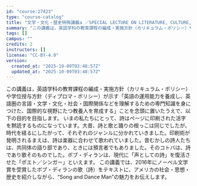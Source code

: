 ```yaml
---
id: "course:27423"
type: "course-catalog"
title: "文学・文化・歴史特殊講義a ／SPECIAL LECTURE ON LITERATURE, CULTURE, AND HISTORY(A)"
summary: "この講義は，英語学科の教育課程の編成・実施方針（カリキュラム・ポリシー）や学位授与方針（ディプロマ・ポリシー）が示す「英語の運用能力を養成し、英語圏の言語・文学・文化・社会・国際関係などを理解するための専門知識を身につけた、国際的な視野にた…"
tags: []
campus: ""
credits: 2
instructors: []
license: "CC-BY-4.0"
version:
  created_at: "2025-10-09T03:48:57Z"
  updated_at: "2025-10-09T03:48:57Z"
---
```

この講義は，英語学科の教育課程の編成・実施方針（カリキュラム・ポリシー）や学位授与方針（ディプロマ・ポリシー）が示す「英語の運用能力を養成し、英語圏の言語・文学・文化・社会・国際関係などを理解するための専門知識を身につけた、国際的な視野にたつ教養人を育成する」ことを念頭に置いたうえで、以下の目的を目指します。 いまの私たちにとって、詩はページに印刷された活字を黙読するものになっています。大昔、詩と歌と踊りの根っこは同じでしたが、時代を経るにしたがって、それぞれのジャンルに分かれていきました。印刷術が発明されるまえは、詩は楽器に合わせて歌われていました。昔むかしの詩人たちは、共同体の語り部であり、ときには預言者でもありました。そのコトバは、詩であり歌そのものでした。ボブ・ディランは、現代に「声としての詩」を復活させた「ポエト／シンガー」といえます。 この講義では、2016年にノーベル文学賞を受賞したボブ・ディランの歌（詩）をテキストに、アメリカの社会・思想・歴史を紹介しながら、“Song and Dance Man”の魅力をお伝えします。
